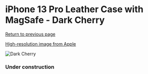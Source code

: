 # iPhone 13 Pro Leather Case with MagSafe - Dark Cherry

[Return to previous page](/iphone_13)

[High-resolution image from Apple](https://store.storeimages.cdn-apple.com/8756/as-images.apple.com/is/MM1A3?wid=4500&hei=4500&fmt=png)

<div style="width: 384px"><img src="/everypreview/MM1A3.png" alt="Dark Cherry"></div>

### Under construction
